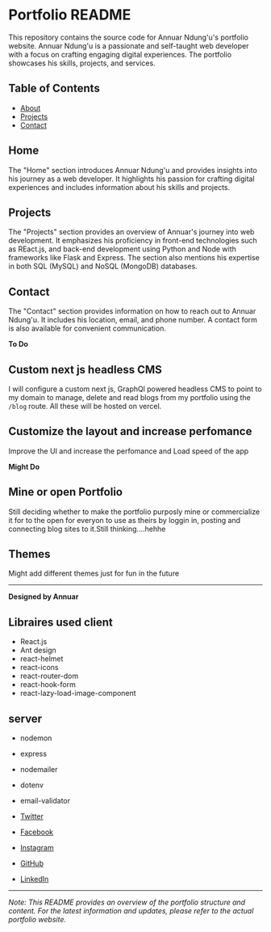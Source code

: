 # Portfolio README

This repository contains the source code for Annuar Ndung'u's portfolio website. Annuar Ndung'u is a passionate and self-taught web developer with a focus on crafting engaging digital experiences. The portfolio showcases his skills, projects, and services.

## Table of Contents
- [About](#about)
- [Projects](#projects)
- [Contact](#contact)


## Home
The "Home" section introduces Annuar Ndung'u and provides insights into his journey as a web developer. It highlights his passion for crafting digital experiences and includes information about his skills and projects.


## Projects
The "Projects" section provides an overview of Annuar's journey into web development. It emphasizes his proficiency in front-end technologies such as REact.js, and back-end development using Python and Node with frameworks like Flask and Express. The section also mentions his expertise in both SQL (MySQL) and NoSQL (MongoDB) databases.

## Contact
The "Contact" section provides information on how to reach out to Annuar Ndung'u. It includes his location, email, and phone number. A contact form is also available for convenient communication.


**To Do**
## Custom next js headless CMS 
I will configure a custom next js, GraphQl powered headless CMS to point to my domain to manage, delete and read blogs from my portfolio using the ```/blog``` route. All these will be hosted on vercel.

## Customize the layout and increase perfomance
Improve the UI and increase the perfomance and Load speed of the app

**Might Do**
## Mine or open Portfolio
Still deciding whether to make the portfolio purposly mine or commercialize it for to the open for everyon to use as theirs by loggin in, posting and connecting blog sites to it.Still thinking....hehhe

## Themes
Might add different themes just for fun in the future

---

**Designed by Annuar**
## Libraires used client
- React.js
- Ant design
- react-helmet
- react-icons
- react-router-dom
- react-hook-form
- react-lazy-load-image-component

## server
- nodemon
- express
- nodemailer
- dotenv
- email-validator



- [Twitter](https://twitter.com/ramo_szn)
- [Facebook](https://www.facebook.com/Annuar.Ndungu/)
- [Instagram](https://www.instagram.com/dfw_ramo?igsh=bHBoc3k5YmM5YWFp)
- [GitHub](https://github.com/ramo-dev)
- [LinkedIn](https://www.linkedin.com/in/annuar-ndungu-5a0690242)

---

*Note: This README provides an overview of the portfolio structure and content. For the latest information and updates, please refer to the actual portfolio website.*
